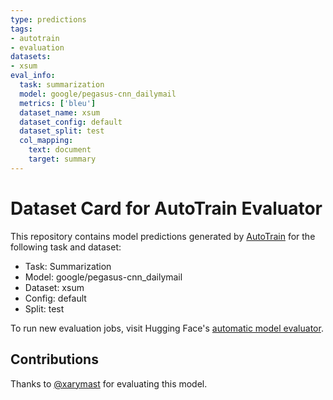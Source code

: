 ```yaml
---
type: predictions
tags:
- autotrain
- evaluation
datasets:
- xsum
eval_info:
  task: summarization
  model: google/pegasus-cnn_dailymail
  metrics: ['bleu']
  dataset_name: xsum
  dataset_config: default
  dataset_split: test
  col_mapping:
    text: document
    target: summary
---
```

# Dataset Card for AutoTrain Evaluator

This repository contains model predictions generated by [AutoTrain](https://huggingface.co/autotrain) for the following task and dataset:

* Task: Summarization
* Model: google/pegasus-cnn_dailymail
* Dataset: xsum
* Config: default
* Split: test

To run new evaluation jobs, visit Hugging Face's [automatic model evaluator](https://huggingface.co/spaces/autoevaluate/model-evaluator).

## Contributions

Thanks to [@xarymast](https://huggingface.co/xarymast) for evaluating this model.